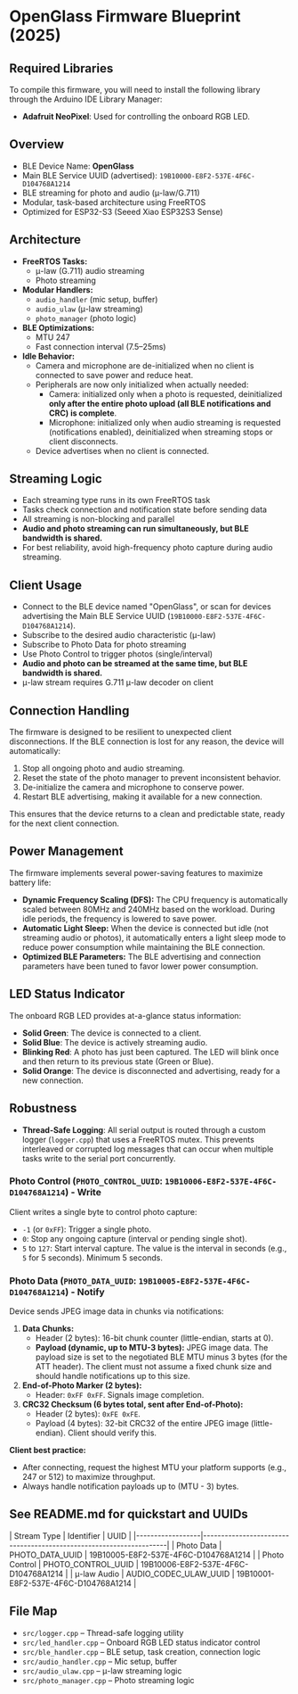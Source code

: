 # OpenGlass Firmware Blueprint (2025)

## Required Libraries
To compile this firmware, you will need to install the following library through the Arduino IDE Library Manager:
- **Adafruit NeoPixel**: Used for controlling the onboard RGB LED.

## Overview
- BLE Device Name: **OpenGlass**
- Main BLE Service UUID (advertised): `19B10000-E8F2-537E-4F6C-D104768A1214`
- BLE streaming for photo and audio (μ-law/G.711)
- Modular, task-based architecture using FreeRTOS
- Optimized for ESP32-S3 (Seeed Xiao ESP32S3 Sense)

## Architecture
- **FreeRTOS Tasks:**
    - μ-law (G.711) audio streaming
    - Photo streaming
- **Modular Handlers:**
    - `audio_handler` (mic setup, buffer)
    - `audio_ulaw` (μ-law streaming)
    - `photo_manager` (photo logic)
- **BLE Optimizations:**
    - MTU 247
    - Fast connection interval (7.5–25ms)
- **Idle Behavior:**
    - Camera and microphone are de-initialized when no client is connected to save power and reduce heat.
    - Peripherals are now only initialized when actually needed:
        - Camera: initialized only when a photo is requested, deinitialized **only after the entire photo upload (all BLE notifications and CRC) is complete**.
        - Microphone: initialized only when audio streaming is requested (notifications enabled), deinitialized when streaming stops or client disconnects.
    - Device advertises when no client is connected.

## Streaming Logic
- Each streaming type runs in its own FreeRTOS task
- Tasks check connection and notification state before sending data
- All streaming is non-blocking and parallel
- **Audio and photo streaming can run simultaneously, but BLE bandwidth is shared.**
- For best reliability, avoid high-frequency photo capture during audio streaming.

## Client Usage
- Connect to the BLE device named "OpenGlass", or scan for devices advertising the Main BLE Service UUID (`19B10000-E8F2-537E-4F6C-D104768A1214`).
- Subscribe to the desired audio characteristic (μ-law)
- Subscribe to Photo Data for photo streaming
- Use Photo Control to trigger photos (single/interval)
- **Audio and photo can be streamed at the same time, but BLE bandwidth is shared.**
- μ-law stream requires G.711 μ-law decoder on client

## Connection Handling
The firmware is designed to be resilient to unexpected client disconnections. If the BLE connection is lost for any reason, the device will automatically:
1.  Stop all ongoing photo and audio streaming.
2.  Reset the state of the photo manager to prevent inconsistent behavior.
3.  De-initialize the camera and microphone to conserve power.
4.  Restart BLE advertising, making it available for a new connection.

This ensures that the device returns to a clean and predictable state, ready for the next client connection.

## Power Management
The firmware implements several power-saving features to maximize battery life:
- **Dynamic Frequency Scaling (DFS):** The CPU frequency is automatically scaled between 80MHz and 240MHz based on the workload. During idle periods, the frequency is lowered to save power.
- **Automatic Light Sleep:** When the device is connected but idle (not streaming audio or photos), it automatically enters a light sleep mode to reduce power consumption while maintaining the BLE connection.
- **Optimized BLE Parameters:** The BLE advertising and connection parameters have been tuned to favor lower power consumption.

## LED Status Indicator
The onboard RGB LED provides at-a-glance status information:
- **Solid Green**: The device is connected to a client.
- **Solid Blue**: The device is actively streaming audio.
- **Blinking Red**: A photo has just been captured. The LED will blink once and then return to its previous state (Green or Blue).
- **Solid Orange**: The device is disconnected and advertising, ready for a new connection.

## Robustness
- **Thread-Safe Logging**: All serial output is routed through a custom logger (`logger.cpp`) that uses a FreeRTOS mutex. This prevents interleaved or corrupted log messages that can occur when multiple tasks write to the serial port concurrently.

### Photo Control (`PHOTO_CONTROL_UUID`: `19B10006-E8F2-537E-4F6C-D104768A1214`) - Write
Client writes a single byte to control photo capture:
- `-1` (or `0xFF`): Trigger a single photo.
- `0`: Stop any ongoing capture (interval or pending single shot).
- `5` to `127`: Start interval capture. The value is the interval in seconds (e.g., `5` for 5 seconds). Minimum 5 seconds.

### Photo Data (`PHOTO_DATA_UUID`: `19B10005-E8F2-537E-4F6C-D104768A1214`) - Notify
Device sends JPEG image data in chunks via notifications:
1.  **Data Chunks:**
    *   Header (2 bytes): 16-bit chunk counter (little-endian, starts at 0).
    *   **Payload (dynamic, up to MTU-3 bytes):** JPEG image data. The payload size is set to the negotiated BLE MTU minus 3 bytes (for the ATT header). The client must not assume a fixed chunk size and should handle notifications up to this size.
2.  **End-of-Photo Marker (2 bytes):**
    *   Header: `0xFF 0xFF`. Signals image completion.
3.  **CRC32 Checksum (6 bytes total, sent after End-of-Photo):**
    *   Header (2 bytes): `0xFE 0xFE`.
    *   Payload (4 bytes): 32-bit CRC32 of the entire JPEG image (little-endian). Client should verify this.

**Client best practice:**
- After connecting, request the highest MTU your platform supports (e.g., 247 or 512) to maximize throughput.
- Always handle notification payloads up to (MTU - 3) bytes.

## See README.md for quickstart and UUIDs

| Stream Type      | Identifier              | UUID                                     |
|------------------|--------------------------------------------------------------------|
| Photo Data       | PHOTO_DATA_UUID         | 19B10005-E8F2-537E-4F6C-D104768A1214     |
| Photo Control    | PHOTO_CONTROL_UUID      | 19B10006-E8F2-537E-4F6C-D104768A1214     |
| μ-law Audio      | AUDIO_CODEC_ULAW_UUID   | 19B10001-E8F2-537E-4F6C-D104768A1214     |


## File Map
- `src/logger.cpp` – Thread-safe logging utility
- `src/led_handler.cpp` – Onboard RGB LED status indicator control
- `src/ble_handler.cpp` – BLE setup, task creation, connection logic
- `src/audio_handler.cpp` – Mic setup, buffer
- `src/audio_ulaw.cpp` – μ-law streaming logic
- `src/photo_manager.cpp` – Photo streaming logic